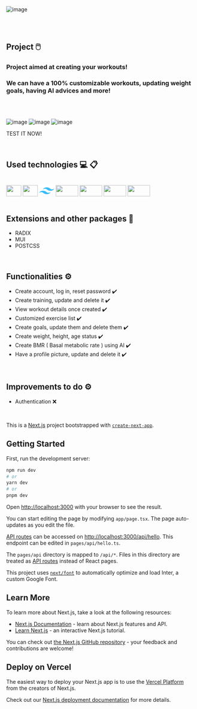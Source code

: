 </br>
</br>

![image](https://github.com/bpcosta2003/exercise-track-app/assets/69023428/43475a74-486c-4045-8b49-b30471044fd4)

</br>
</br>

## Project 🖱️

<h3>Project aimed at creating your workouts!</h3>
<h3>We can have a 100% customizable workouts, updating weight goals, having AI advices and more!</h3>

</br>
</br>

![image](https://github.com/bpcosta2003/exercise-track-app/assets/69023428/d723ab38-41cd-498a-a4ab-016db2d2e9a1)
![image](https://github.com/bpcosta2003/exercise-track-app/assets/69023428/1427d35d-20a9-4f53-bde5-59ce02f80069)
![image](https://github.com/bpcosta2003/exercise-track-app/assets/69023428/52263ede-36ff-4779-980f-401b8e88f116)

TEST IT NOW!

</br>

## Used technologies 💻 📋
<div style="display: inline_block"><br>
 <img align="center" height="30" width="40" src="https://cdn.jsdelivr.net/gh/devicons/devicon/icons/react/react-original.svg" />
 <img align="center" height="30" width="40" src="https://cdn.jsdelivr.net/gh/devicons/devicon/icons/typescript/typescript-original.svg" />
 <img align="center" height="30" width="40" src="https://raw.githubusercontent.com/devicons/devicon/master/icons/tailwindcss/tailwindcss-plain.svg">
 <img align="center" height="30" width="60" src="https://github.com/bpcosta2003/exercise-track-app/assets/69023428/f814076d-dcc9-4359-ac68-8afd417b3d90" />
 <img align="center" height="30" width="60" src="https://github.com/bpcosta2003/exercise-track-app/assets/69023428/e13e0aa9-f23f-44b3-922a-5e420f065752" />
 <img align="center" height="30" width="60" src="https://github.com/bpcosta2003/exercise-track-app/assets/69023428/c6a53ebb-a5a6-42cb-93d9-bc8c0b622443" /> 
 <img align="center" height="30" width="60" src="https://github.com/bpcosta2003/exercise-track-app/assets/69023428/baa27339-27cc-4f27-929f-d10251e24b80" />
</div>

</br>

## Extensions and other packages 🔧
- RADIX
- MUI
- POSTCSS

</br>

## Functionalities ⚙️
- Create account, log in, reset password ✔️
- Create training, update and delete it ✔️
- View workout details once created ✔️
- Customized exercise list ✔️
- Create goals, update them and delete them ✔️ 
- Create weight, height, age status ✔️
- Create BMR ( Basal metabolic rate ) using AI ✔️
- Have a profile picture, update and delete it ✔️

</br>

## Improvements to do ⚙️ 
- Authentication ❌

</br>

This is a [Next.js](https://nextjs.org/) project bootstrapped with [`create-next-app`](https://github.com/vercel/next.js/tree/canary/packages/create-next-app).

## Getting Started

First, run the development server:

```bash
npm run dev
# or
yarn dev
# or
pnpm dev
```

Open [http://localhost:3000](http://localhost:3000) with your browser to see the result.

You can start editing the page by modifying `app/page.tsx`. The page auto-updates as you edit the file.

[API routes](https://nextjs.org/docs/api-routes/introduction) can be accessed on [http://localhost:3000/api/hello](http://localhost:3000/api/hello). This endpoint can be edited in `pages/api/hello.ts`.

The `pages/api` directory is mapped to `/api/*`. Files in this directory are treated as [API routes](https://nextjs.org/docs/api-routes/introduction) instead of React pages.

This project uses [`next/font`](https://nextjs.org/docs/basic-features/font-optimization) to automatically optimize and load Inter, a custom Google Font.

## Learn More

To learn more about Next.js, take a look at the following resources:

- [Next.js Documentation](https://nextjs.org/docs) - learn about Next.js features and API.
- [Learn Next.js](https://nextjs.org/learn) - an interactive Next.js tutorial.

You can check out [the Next.js GitHub repository](https://github.com/vercel/next.js/) - your feedback and contributions are welcome!

## Deploy on Vercel

The easiest way to deploy your Next.js app is to use the [Vercel Platform](https://vercel.com/new?utm_medium=default-template&filter=next.js&utm_source=create-next-app&utm_campaign=create-next-app-readme) from the creators of Next.js.

Check out our [Next.js deployment documentation](https://nextjs.org/docs/deployment) for more details.
